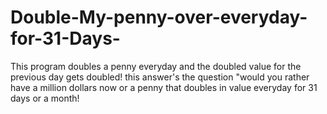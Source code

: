 # Double-My-penny-over-everyday-for-31-Days-
This program doubles a penny everyday and the doubled value for the previous day gets doubled! this answer's the question "would you rather have a million dollars now or a penny that doubles in value everyday for 31 days or a month!  
